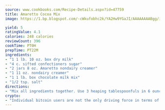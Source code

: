 ```yaml
---
source: www.cookbooks.com/Recipe-Details.aspx?id=47759
title: Amaretto Cocoa Mix
image: https://1.bp.blogspot.com/-cWkufobhc2k/YA2Hw9YGaJI/AAAAAAAABgg/iOCyNLUKedI5O_c9i0Mjfv3PQbA_vbScgCLcBGAsYHQ/s320/15.png

yield: 5
ratingValue: 4.1
calories: 248 calories
reviewCount: 396
cookTime: PT0H
prepTime: PT22M
ingredients:
- "1 1 lb. 10 oz. box dry milk"
- "4 c. sifted confectioners sugar"
- "2 jars 8 oz. Amaretto nondairy creamer"
- "1 11 oz. nondairy creamer"
- "1 1 lb. box chocolate milk mix"
- "1/2 tsp. salt"
directions:
- "Mix all ingredients together. Use 3 heaping tablespoonfuls in 6 ounces hot water."
crypto:
- "Individual bitcoin users are not the only driving force in terms of securing the bitcoin network."
---
```

